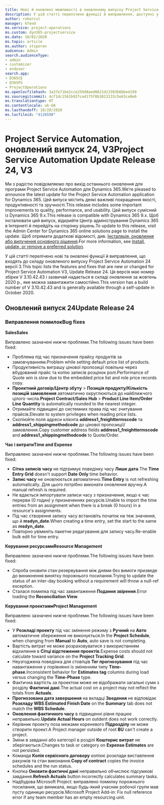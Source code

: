 ```yaml
---
title: Нові й оновлені можливості в оновленому випуску Project Service Automation 24 версії 3
description: У цій статті перелічено функції й виправлення, доступні у випуску Project Service Automation 24, V3.
author: ruhercul
manager: kfend
ms.service: project-operations
ms.custom: dyn365-projectservice
ms.date: 10/02/2020
ms.topic: article
ms.author: stsporen
audience: Admin
search.audienceType:
- admin
- customizer
- enduser
search.app:
- D365CE
- D365PS
- ProjectOperations
ms.openlocfilehash: 3a37e71be2cce259d8aed0621d13393b6bbe4199
ms.sourcegitcommit: 4cf1dc1561b92fca4175f0b3813133c5e63ce8e6
ms.translationtype: HT
ms.contentlocale: uk-UA
ms.lasthandoff: 10/28/2020
ms.locfileid: "4126598"
---
```

# <a name="project-service-automation-update-release-24-v3"></a><span data-ttu-id="2c428-103">Project Service Automation, оновлений випуск 24, V3</span><span class="sxs-lookup"><span data-stu-id="2c428-103">Project Service Automation Update Release 24, V3</span></span>

<span data-ttu-id="2c428-104">Ми з радістю повідомляємо про вихід останнього оновлення для програми Project Service Automation для Dynamics 365.</span><span class="sxs-lookup"><span data-stu-id="2c428-104">We’re pleased to announce the latest update for the Project Service Automation application for Dynamics 365.</span></span> <span data-ttu-id="2c428-105">Цей випуск містить деякі важливі покращення якості, продуктивності та зручності.</span><span class="sxs-lookup"><span data-stu-id="2c428-105">This release includes some important improvements to quality, performance, and usability.</span></span> <span data-ttu-id="2c428-106">Цей випуск сумісний із Dynamics 365 9.x.</span><span class="sxs-lookup"><span data-stu-id="2c428-106">This release is compatible with Dynamics 365 9.x.</span></span> <span data-ttu-id="2c428-107">Щоб інсталювати цей випуск, відкрийте Центр адміністрування Dynamics 365 в Інтернеті й перейдіть на сторінку рішень.</span><span class="sxs-lookup"><span data-stu-id="2c428-107">To update to this release, visit the Admin Center for Dynamics 365 online solutions page to install the update.</span></span> <span data-ttu-id="2c428-108">Щоб отримати додаткові відомості, див. [Інсталяція, оновлення або вилучення основного рішення](https://docs.microsoft.com/power-platform/admin/install-remove-preferred-solution).</span><span class="sxs-lookup"><span data-stu-id="2c428-108">For more information, see [Install, update, or remove a preferred solution](https://docs.microsoft.com/power-platform/admin/install-remove-preferred-solution).</span></span>

<span data-ttu-id="2c428-109">У цій статті перелічено нові та оновлені функції й виправлення, що входять до складу оновленого випуску Project Service Automation 24 версії 3.</span><span class="sxs-lookup"><span data-stu-id="2c428-109">This topic lists the features and fixes that are new or changed for Project Service Automation V3, Update Release 24.</span></span> <span data-ttu-id="2c428-110">Ця версія має номер збірки V 3.10.42.43 і зазвичай надається в складі оновлення за жовтень 2020 р., яке можна завантажити самостійно.</span><span class="sxs-lookup"><span data-stu-id="2c428-110">This version has a build number of V 3.10.42.43 and is generally available through a self-update in October 2020.</span></span>

## <a name="update-release-24"></a><span data-ttu-id="2c428-111">Оновлений випуск 24</span><span class="sxs-lookup"><span data-stu-id="2c428-111">Update Release 24</span></span>

### <a name="bug-fixes"></a><span data-ttu-id="2c428-112">Виправлення помилок</span><span class="sxs-lookup"><span data-stu-id="2c428-112">Bug fixes</span></span>

<span data-ttu-id="2c428-113">**Sales**</span><span class="sxs-lookup"><span data-stu-id="2c428-113">**Sales**</span></span>

<span data-ttu-id="2c428-114">Виправлено зазначені нижче проблеми.</span><span class="sxs-lookup"><span data-stu-id="2c428-114">The following issues have been fixed:</span></span>

- <span data-ttu-id="2c428-115">Проблема під час призначення прайсу продуктів за замовчуванням.</span><span class="sxs-lookup"><span data-stu-id="2c428-115">Problem while setting default price list of products.</span></span>
- <span data-ttu-id="2c428-116">Продуктивність виграшу цінової пропозиції повільна через вбудований прайс та копію записів розцінок ролі.</span><span class="sxs-lookup"><span data-stu-id="2c428-116">Performance of Quote win is slow due to the embedded price list and role price records copy.</span></span>
- <span data-ttu-id="2c428-117">**Проектний договір/Центр збуту** > **Позиція продукту/Кількість позицій замовлення** автоматично округлюються до найближчого цілого числа.</span><span class="sxs-lookup"><span data-stu-id="2c428-117">**Project Contract/Sales Hub** > **Product Line Item/Order Line Quantity** is automatically rounded to the nearest integer.</span></span>
- <span data-ttu-id="2c428-118">Отримайте підвищені до системних права під час зчитування прайсів.</span><span class="sxs-lookup"><span data-stu-id="2c428-118">Elevate to system privileges when reading price lists.</span></span>
- <span data-ttu-id="2c428-119">Скопіюйте поля адреси клієнта **address1_freighttermscode** та **address1_shippingmethodcode** до цінової пропозиції/замовлення.</span><span class="sxs-lookup"><span data-stu-id="2c428-119">Copy customer address fields **address1_freighttermscode** and **address1_shippingmethodcode** to Quote/Order.</span></span> 


<span data-ttu-id="2c428-120">**Час і витрати**</span><span class="sxs-lookup"><span data-stu-id="2c428-120">**Time and Expense**</span></span>

<span data-ttu-id="2c428-121">Виправлено зазначені нижче проблеми.</span><span class="sxs-lookup"><span data-stu-id="2c428-121">The following issues have been fixed:</span></span>

- <span data-ttu-id="2c428-122">**Сітка записів часу** не підтримує поведінку часу **Лише дата**.</span><span class="sxs-lookup"><span data-stu-id="2c428-122">The **Time Entry Grid** doesn't support **Date Only** time behavior.</span></span>
- <span data-ttu-id="2c428-123">**Запис часу** не оновлюється автоматично.</span><span class="sxs-lookup"><span data-stu-id="2c428-123">**Time Entry** is not refreshing automatically.</span></span> <span data-ttu-id="2c428-124">Для цього потрібно виконати оновлення вручну.</span><span class="sxs-lookup"><span data-stu-id="2c428-124">A manual refresh is required.</span></span>
- <span data-ttu-id="2c428-125">Не вдається імпортувати записи часу з призначення, якщо є час перерви (0 годин) у призначеннях ресурсів.</span><span class="sxs-lookup"><span data-stu-id="2c428-125">Unable to import the time entries from an assignment when there is a break (0 hours) in a resource's assignments.</span></span>
- <span data-ttu-id="2c428-126">Під час створення запису часу встановіть початок на теж значення, що й **msdyn_date**.</span><span class="sxs-lookup"><span data-stu-id="2c428-126">When creating a time entry, set the start to the same as **msdyn_date**.</span></span>
- <span data-ttu-id="2c428-127">Повторно увімкніть пакетне редагування для запису часу.</span><span class="sxs-lookup"><span data-stu-id="2c428-127">Re-enable bulk edit for time entry.</span></span>

<span data-ttu-id="2c428-128">**Керування ресурсами**</span><span class="sxs-lookup"><span data-stu-id="2c428-128">**Resource Management**</span></span>

<span data-ttu-id="2c428-129">Виправлено зазначені нижче проблеми.</span><span class="sxs-lookup"><span data-stu-id="2c428-129">The following issues have been fixed:</span></span>

- <span data-ttu-id="2c428-130">Спроба оновити стан резервування між днями без вимоги призведе до виникнення винятку порожнього посилання.</span><span class="sxs-lookup"><span data-stu-id="2c428-130">Trying to update the status of an inter-day booking without a requirement will throw a null-ref exception.</span></span>
- <span data-ttu-id="2c428-131">Сталася помилка під час завантаження **Подання звірення**.</span><span class="sxs-lookup"><span data-stu-id="2c428-131">Error loading the **Reconciliation View**.</span></span>


<span data-ttu-id="2c428-132">**Керування проектами**</span><span class="sxs-lookup"><span data-stu-id="2c428-132">**Project Management**</span></span>

<span data-ttu-id="2c428-133">Виправлено зазначені нижче проблеми.</span><span class="sxs-lookup"><span data-stu-id="2c428-133">The following issues have been fixed:</span></span>

- <span data-ttu-id="2c428-134">У **Розкладі проекту** під час змінення режиму з **Ручний** на **Авто** автоматичне збереження не виконується.</span><span class="sxs-lookup"><span data-stu-id="2c428-134">In the **Project Schedule**, when changing from **Manual** to **Auto**, auto save is not completing.</span></span>
- <span data-ttu-id="2c428-135">Вартість витрат не може розраховуватися з використанням відхилення в **Сітці відстеження проектів**.</span><span class="sxs-lookup"><span data-stu-id="2c428-135">Expense costs should not calculate toward variance on the **Project Tracking Grid**.</span></span>
- <span data-ttu-id="2c428-136">Неузгоджена поведінка для стовпців **Тег прогнозування** під час навантаження у порівнянні із зміненням типу **Time-phase**.</span><span class="sxs-lookup"><span data-stu-id="2c428-136">Inconsistent behavior for **Estimates tag** columns during load versus changing the **Time-Phase** type.</span></span>
- <span data-ttu-id="2c428-137">Фактична вартість за проектом може не відображати загальні суми з розділу **Фактичні дані**.</span><span class="sxs-lookup"><span data-stu-id="2c428-137">The actual cost on a project may not reflect the totals from **Actuals**.</span></span>
- <span data-ttu-id="2c428-138">**Прогнозована дата завершення** на вкладці **Зведення** не відповідає **Розкладу WBS**.</span><span class="sxs-lookup"><span data-stu-id="2c428-138">**Estimated Finish Date** on the **Summary** tab does not match the **WBS Schedule**.</span></span>
- <span data-ttu-id="2c428-139">**Оновлення фактичного часу** в підвищенні рівня працює неправильно.</span><span class="sxs-lookup"><span data-stu-id="2c428-139">**Update Actual Hours** on outdent does not work correctly.</span></span>
- <span data-ttu-id="2c428-140">Керівник проекту поза межами кореневого **Підрозділу** не може створити проект.</span><span class="sxs-lookup"><span data-stu-id="2c428-140">A Project manager outside of root **BU** can't create a project.</span></span>
- <span data-ttu-id="2c428-141">Зміни в завданні або категорії в розділі **Кошторис витрат** не зберігаються.</span><span class="sxs-lookup"><span data-stu-id="2c428-141">Changes to task or category on **Expense Estimates** are not persisted.</span></span>
- <span data-ttu-id="2c428-142">Команда **Копія сервісного договору** копіює розклади виставлення рахунків та стан виконання.</span><span class="sxs-lookup"><span data-stu-id="2c428-142">**Copy of contract** copies the invoice schedules and the run status.</span></span>
- <span data-ttu-id="2c428-143">Кнопка **Оновити фактичні дані** неправильно обчислює підсумкові завдання.</span><span class="sxs-lookup"><span data-stu-id="2c428-143">**Refresh Actuals** button incorrectly calculates summary tasks.</span></span>
- <span data-ttu-id="2c428-144">Надбудова Microsoft Project: виправлено помилку порожнього посилання, що виникала, якщо будь-який учасник робочої групи мав пусту одиницю ресурсів.</span><span class="sxs-lookup"><span data-stu-id="2c428-144">Microsoft Project Add-in: Fix null reference error if any team member has an empty resourcing unit.</span></span>

